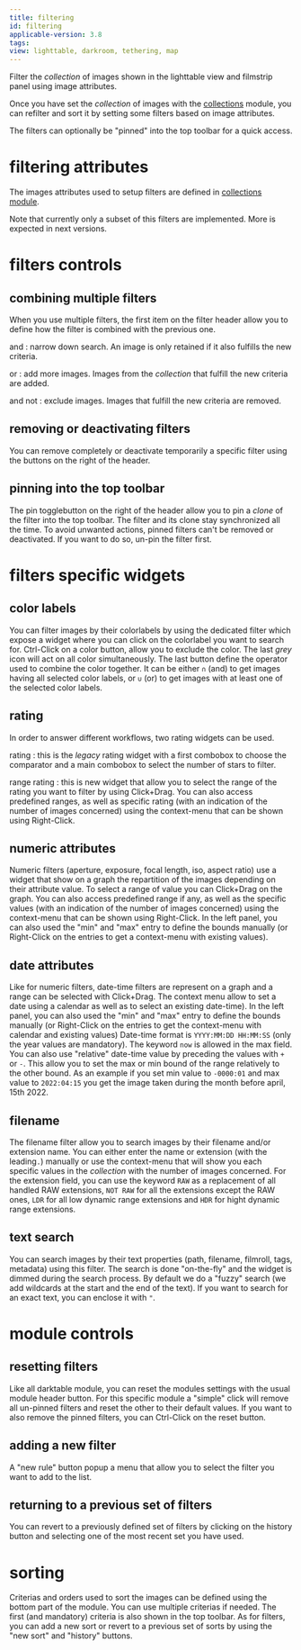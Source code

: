 ```yaml
---
title: filtering
id: filtering
applicable-version: 3.8
tags:
view: lighttable, darkroom, tethering, map
---
```


Filter the _collection_ of images shown in the lighttable view and filmstrip panel using image attributes.

Once you have set the _collection_ of images with the [collections](./collections.md) module, you can refilter and sort it by setting some filters based on image attributes.

The filters can optionally be "pinned" into the top toolbar for a quick access.

# filtering attributes

The images attributes used to setup filters are defined in [collections module](./collections.md/#filtering-attributes).

Note that currently only a subset of this filters are implemented. More is expected in next versions.

# filters controls

## combining multiple filters

When you use multiple filters, the first item on the filter header allow you to define how the filter is combined with the previous one.

and
: narrow down search. An image is only retained if it also fulfills the new criteria.

or
: add more images. Images from the _collection_ that fulfill the new criteria are added.

and not
: exclude images. Images that fulfill the new criteria are removed.

## removing or deactivating filters

You can remove completely or deactivate temporarily a specific filter using the buttons on the right of the header.

## pinning into the top toolbar

The pin togglebutton on the right of the header allow you to pin a _clone_ of the filter into the top toolbar. The filter and its clone stay synchronized all the time. To avoid unwanted actions, pinned filters can't be removed or deactivated. If you want to do so, un-pin the filter first.

# filters specific widgets

## color labels

You can filter images by their colorlabels by using the dedicated filter which expose a widget where you can click on the colorlabel you want to search for.
Ctrl-Click on a color button, allow you to exclude the color.
The last _grey_ icon will act on all color simultaneously.
The last button define the operator used to combine the color together. It can be either `∩` (and) to get images having all selected color labels, or `∪` (or) to get images with at least one of the selected color labels.

## rating

In order to answer different workflows, two rating widgets can be used.

rating
: this is the _legacy_ rating widget with a first combobox to choose the comparator and a main combobox to select the number of stars to filter.

range rating
: this is new widget that allow you to select the range of the rating you want to filter by using Click+Drag. You can also access predefined ranges, as well as specific rating (with an indication of the number of images concerned) using the context-menu that can be shown using Right-Click.

## numeric attributes

Numeric filters (aperture, exposure, focal length, iso, aspect ratio) use a widget that show on a graph the repartition of the images depending on their attribute value.
To select a range of value you can Click+Drag on the graph. You can also access predefined range if any, as well as the specific values (with an indication of the number of images concerned) using the context-menu that can be shown using Right-Click.
In the left panel, you can also used the "min" and "max" entry to define the bounds manually (or Right-Click on the entries to get a context-menu with existing values).

## date attributes

Like for numeric filters, date-time filters are represent on a graph and a range can be selected with Click+Drag. The context menu allow to set a date using a calendar as well as to select an existing date-time).
In the left panel, you can also used the "min" and "max" entry to define the bounds manually (or Right-Click on the entries to get the context-menu with calendar and existing values)
Date-time format is `YYYY:MM:DD HH:MM:SS` (only the year values are mandatory).
The keyword `now` is allowed in the max field.
You can also use "relative" date-time value by preceding the values with `+` or `-`. This allow you to set the max or min bound of the range relatively to the other bound. As an example if you set min value to `-0000:01` and max value to `2022:04:15` you get the image taken during the month before april, 15th 2022.

## filename

The filename filter allow you to search images by their filename and/or extension name. You can either enter the name or extension (with the leading`.`) manually or use the context-menu that will show you each specific values in the _collection_ with the number of images concerned.
For the extension field, you can use the keyword `RAW` as a replacement of all handled RAW extensions, `NOT RAW` for all the extensions except the RAW ones, `LDR` for all low dynamic range extensions and `HDR` for hight dynamic range extensions.

## text search

You can search images by their text properties (path, filename, filmroll, tags, metadata) using this filter. The search is done "on-the-fly" and the widget is dimmed during the search process.
By default we do a "fuzzy" search (we add wildcards at the start and the end of the text). If you want to search for an exact text, you can enclose it with `"`.

# module controls

## resetting filters

Like all darktable module, you can reset the modules settings with the usual module header button. For this specific module a "simple" click will remove all un-pinned filters and reset the other to their default values. If you want to also remove the pinned filters, you can Ctrl-Click on the reset button.

## adding a new filter

A "new rule" button popup a menu that allow you to select the filter you want to add to the list.

## returning to a previous set of filters

You can revert to a previously defined set of filters by clicking on the history button and selecting one of the most recent set you have used.

# sorting

Criterias and orders used to sort the images can be defined using the bottom part of the module.
You can use multiple criterias if needed.
The first (and mandatory) criteria is also shown in the top toolbar.
As for filters, you can add a new sort or revert to a previous set of sorts by using the "new sort" and "history" buttons.